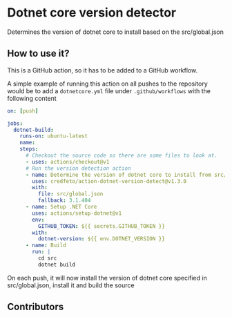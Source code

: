 # Dotnet core version detector

Determines the version of dotnet core to install based on the src/global.json

## How to use it?
This is a GitHub action, so it has to be added to a GitHub workflow.  

A simple example of running this action on all pushes to the repository would be
to add a `dotnetcore.yml` file under `.github/workflows` with the following content
```yaml
on: [push]

jobs:
  dotnet-build:
    runs-on: ubuntu-latest
    name: 
    steps:
      # Checkout the source code so there are some files to look at.
      - uses: actions/checkout@v1
      # Run the version detection action
      - name: Determine the version of dotnet core to install from src/global.json
        uses: credfeto/action-dotnet-version-detect@v1.3.0
        with:
          file: src/global.json
          fallback: 3.1.404
      - name: Setup .NET Core
        uses: actions/setup-dotnet@v1
        env:
          GITHUB_TOKEN: ${{ secrets.GITHUB_TOKEN }}
        with:
          dotnet-version: ${{ env.DOTNET_VERSION }}
      - name: Build
        run: |
          cd src
          dotnet build

```

On each push, it will now install the version of dotnet core specified in src/global.json, install it and build the source

## Contributors

<!-- ALL-CONTRIBUTORS-LIST:START - Do not remove or modify this section -->
<!-- prettier-ignore-start -->
<!-- markdownlint-disable -->

<!-- markdownlint-restore -->
<!-- prettier-ignore-end -->

<!-- ALL-CONTRIBUTORS-LIST:END -->
